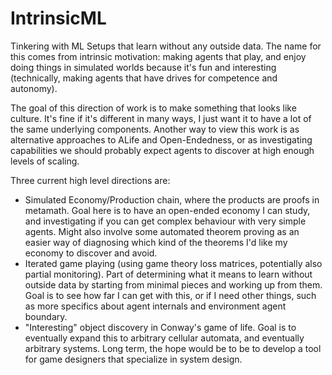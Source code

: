 # IntrinsicML
Tinkering with ML Setups that learn without any outside data. The name for this comes from intrinsic motivation: making agents that play, and enjoy doing things in simulated worlds because it's fun and interesting (technically, making agents that have drives for competence and autonomy).

The goal of this direction of work is to make something that looks like culture. It's fine if it's different in many ways, I just want it to have a lot of the same underlying components. Another way to view this work is as alternative approaches to ALife and Open-Endedness, or as investigating capabilities we should probably expect agents to discover at high enough levels of scaling.

Three current high level directions are:

- Simulated Economy/Production chain, where the products are proofs in metamath. Goal here is to have an open-ended economy I can study, and investigating if you can get complex behaviour with very simple agents. Might also involve some automated theorem proving as an easier way of diagnosing which kind of the theorems I'd like my economy to discover and avoid.
- Iterated game playing (using game theory loss matrices, potentially also partial monitoring). Part of determining what it means to learn without outside data by starting from minimal pieces and working up from them. Goal is to see how far I can get with this, or if I need other things, such as more specifics about agent internals and environment agent boundary.
- "Interesting" object discovery in Conway's game of life. Goal is to eventually expand this to arbitrary cellular automata, and eventually arbitrary systems. Long term, the hope would be to be to develop a tool for game designers that specialize in system design.
